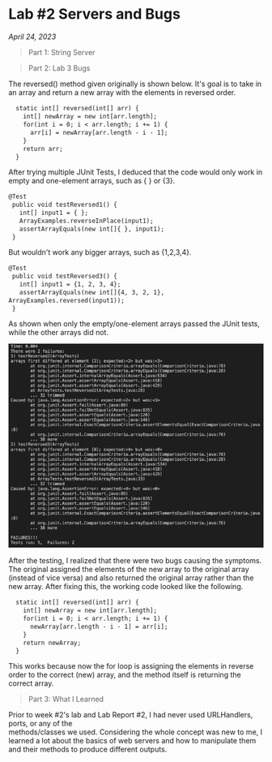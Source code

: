 # Lab #2 Servers and Bugs
*April 24, 2023*

>Part 1: String Server

>Part 2: Lab 3 Bugs

The reversed() method given originally is shown below. It's goal is to take in an array and return a 
new array with the elements in reversed order.

```
  static int[] reversed(int[] arr) {
    int[] newArray = new int[arr.length];
    for(int i = 0; i < arr.length; i += 1) {
      arr[i] = newArray[arr.length - i - 1];
    }
    return arr;
  }
```
After trying multiple JUnit Tests, I deduced that the code would only work in empty and one-element 
arrays, such as { } or {3}. 
```
@Test
 public void testReversed1() {
   int[] input1 = { };
   ArrayExamples.reverseInPlace(input1);
   assertArrayEquals(new int[]{ }, input1);
 }
```
But wouldn't work any bigger arrays, such as {1,2,3,4}.
```
@Test
 public void testReversed3() {
   int[] input1 = {1, 2, 3, 4};
   assertArrayEquals(new int[]{4, 3, 2, 1}, ArrayExamples.reversed(input1));
 }
```
As shown when only the empty/one-element arrays passed the JUnit tests, while the other arrays
did not.

![Junit Output](lab3_junit_output.png)

After the testing, I realized that there were two bugs causing the symptoms. The original assigned 
the elements of the new array to the original array (instead of vice versa) and also returned the 
original array rather than the new array. After fixing this, the working code looked like the 
following.

```
  static int[] reversed(int[] arr) {
    int[] newArray = new int[arr.length];
    for(int i = 0; i < arr.length; i += 1) {
      newArray[arr.length - i - 1] = arr[i];
    }
    return newArray;
  }
```

This works because now the for loop is assigning the elements in reverse order to the correct (new) array, and the method itself is returning the correct array.

>Part 3: What I Learned

Prior to week #2's lab and Lab Report #2, I had never used URLHandlers, ports, or any of the  
methods/classes we used. Considering the whole concept was new to me, I learned a lot about the basics of web servers and how to manipulate them and their methods to produce different outputs.
